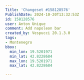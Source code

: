 ```yaml
---
Title: 'Changeset #158128576'
PublishDate: 2024-10-20T13:32:53Z
id: 158128576
user: Anton Unique
comment: Add napoleon bar
created_by: Vespucci 20.1.3.0
tags:
- Montenegro
bbox:
  min_lon: 19.5201971
  min_lat: 42.8228684
  max_lon: 19.5201971
  max_lat: 42.8228684

---
```

